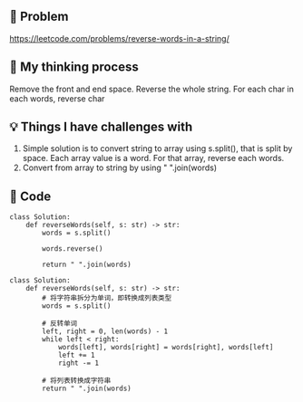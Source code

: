 ## 🧩 Problem
https://leetcode.com/problems/reverse-words-in-a-string/

## 💭 My thinking process
Remove the front and end space. Reverse the whole string. For each char in each words, reverse char

## 💡 Things I have challenges with
1. Simple solution is to convert string to array using s.split(), that is split by space. Each array value is a word. For that array, reverse each words. 
2. Convert from array to string by using " ".join(words)

## 🧠 Code
```
class Solution:
    def reverseWords(self, s: str) -> str:
        words = s.split()

        words.reverse()

        return " ".join(words)
```

```
class Solution:
    def reverseWords(self, s: str) -> str:
        # 将字符串拆分为单词，即转换成列表类型
        words = s.split()

        # 反转单词
        left, right = 0, len(words) - 1
        while left < right:
            words[left], words[right] = words[right], words[left]
            left += 1
            right -= 1

        # 将列表转换成字符串
        return " ".join(words)

```